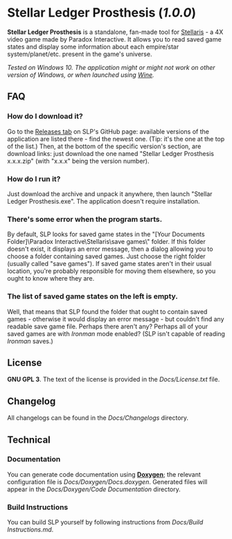 # Stellar Ledger Prosthesis (*1.0.0*)

**Stellar Ledger Prosthesis** is a standalone, fan-made tool for [Stellaris](https://store.steampowered.com/app/281990/Stellaris/) - a 4X video game made by Paradox Interactive. It allows you to read saved game states and display some information about each empire/star system/planet/etc. present in the game's universe.

*Tested on Windows 10. The application might or might not work on other version of Windows, or when launched using [Wine](https://www.winehq.org/).*

## FAQ

### How do I download it?

Go to the [Releases tab](https://github.com/DreamCobbler/StellarLedgerProsthesis/releases) on SLP's GitHub page: available versions of the application are listed there - find the newest one. (Tip: it's the one at the top of the list.) Then, at the bottom of the specific version's section, are download links: just download the one named "Stellar Ledger Prosthesis x.x.x.zip" (with "x.x.x" being the version number).

### How do I run it?

Just download the archive and unpack it anywhere, then launch "Stellar Ledger Prosthesis.exe". The application doesn't require installation.

### There's some error when the program starts.

By default, SLP looks for saved game states in the "[Your Documents Folder]\\Paradox Interactive\\Stellaris\\save games\\" folder. If this folder doesn't exist, it displays an error message, then a dialog allowing you to choose a folder containing saved games. Just choose the right folder (usually called "save games"). If saved game states aren't in their usual location, you're probably responsible for moving them elsewhere, so you ought to know where they are.

### The list of saved game states on the left is empty.

Well, that means that SLP found the folder that ought to contain saved games - otherwise it would display an error message - but couldn't find any readable save game file. Perhaps there aren't any? Perhaps all of your saved games are with *Ironman* mode enabled? (SLP isn't capable of reading *Ironman* saves.)

## License

**GNU GPL 3**. The text of the license is provided in the *Docs/License.txt* file.

## Changelog

All changelogs can be found in the *Docs/Changelogs* directory.

## Technical

### Documentation

You can generate code documentation using [**Doxygen**](https://www.doxygen.nl/index.html); the relevant configuration file is *Docs/Doxygen/Docs.doxygen*. Generated files will appear in the *Docs/Doxygen/Code Documentation* directory.

### Build Instructions

You can build SLP yourself by following instructions from *Docs/Build Instructions.md*.